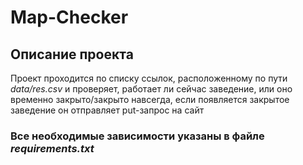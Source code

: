 # Map-Checker

## Описание проекта
Проект проходится по списку ссылок, расположенному по пути *data/res.csv* и проверяет, работает ли сейчас заведение, или оно временно закрыто/закрыто навсегда, если появляется закрытое заведение он отправляет put-запрос на сайт

### Все необходимые зависимости указаны в файле *requirements.txt*